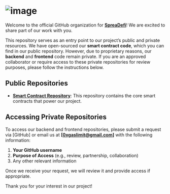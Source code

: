 
# ![image](https://github.com/user-attachments/assets/7852ab26-244d-42f7-9a50-fe5225548c38)


Welcome to the official GitHub organization for **[SpreaDefi](https://www.spreadefi.io/)**! We are excited to share part of our work with you.

This repository serves as an entry point to our project’s public and private resources. We have open-sourced our **smart contract code**, which you can find in our public repository. However, due to proprietary reasons, our **backend** and **frontend** code remain private. If you are an approved collaborator or require access to these private repositories for review purposes, please follow the instructions below.

## Public Repositories

- **[Smart Contract Repository](https://github.com/SpreaDefi/spreadefi-contracts)**: This repository contains the core smart contracts that power our project.

## Accessing Private Repositories

To access our backend and frontend repositories, please submit a request via [GitHub] or email us at **[0xgaslimit@gmail.com]** with the following information:

1. **Your GitHub username**
2. **Purpose of Access** (e.g., review, partnership, collaboration)
3. Any other relevant information

Once we receive your request, we will review it and provide access if appropriate.

Thank you for your interest in our project!
